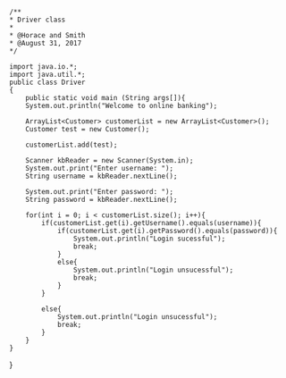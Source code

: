 	/**  
	* Driver class  
	*  
	* @Horace and Smith 
	* @August 31, 2017
	*/  

	import java.io.*;  
	import java.util.*;  
	public class Driver  
	{  
		public static void main (String args[]){  
		System.out.println("Welcome to online banking");  

		ArrayList<Customer> customerList = new ArrayList<Customer>();  
		Customer test = new Customer();  

		customerList.add(test);  

		Scanner kbReader = new Scanner(System.in);  
		System.out.print("Enter username: ");  
		String username = kbReader.nextLine();  

		System.out.print("Enter password: ");  
		String password = kbReader.nextLine();

		for(int i = 0; i < customerList.size(); i++){  
			if(customerList.get(i).getUsername().equals(username)){  
				if(customerList.get(i).getPassword().equals(password)){  
					System.out.println("Login sucessful");  
					break;  
				}  
				else{  
					System.out.println("Login unsucessful");  
					break;  
				}  
			}  
			
			else{  
				System.out.println("Login unsucessful");  
				break;  
			}  
		}  
	}  
}  
